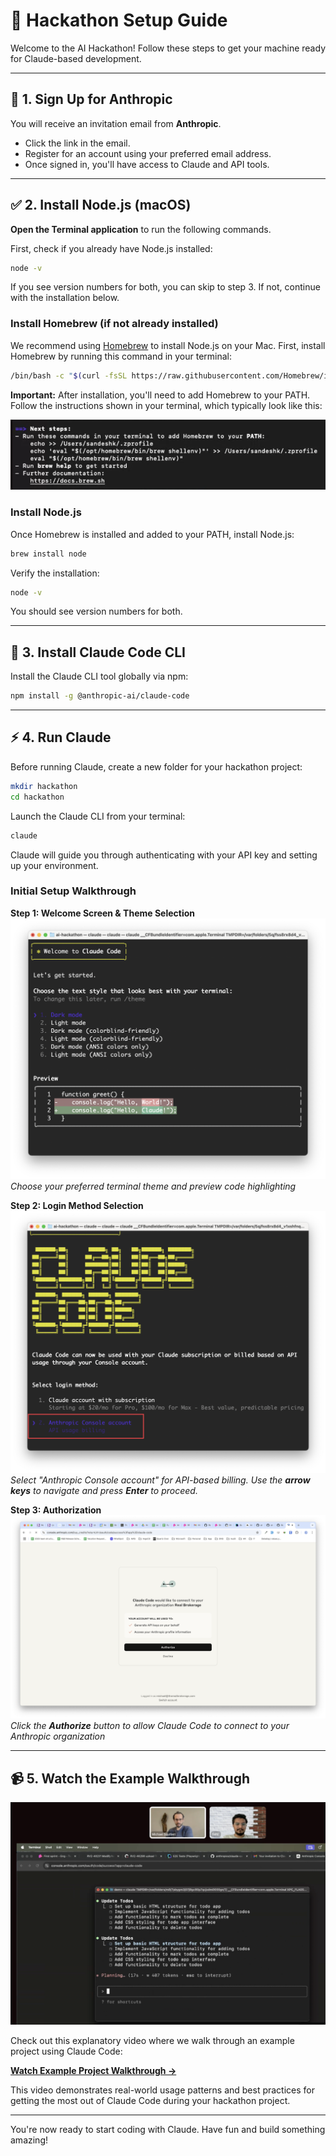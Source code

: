 # 🚀 Hackathon Setup Guide

Welcome to the AI Hackathon! Follow these steps to get your machine ready for Claude-based development.

---

## 📧 1. Sign Up for Anthropic

You will receive an invitation email from **Anthropic**.

- Click the link in the email.
- Register for an account using your preferred email address.
- Once signed in, you'll have access to Claude and API tools.

---

## ✅ 2. Install Node.js (macOS)

**Open the Terminal application** to run the following commands.

First, check if you already have Node.js installed:

```bash
node -v
```

If you see version numbers for both, you can skip to step 3. If not, continue with the installation below.

### Install Homebrew (if not already installed)

We recommend using [Homebrew](https://brew.sh/) to install Node.js on your Mac. First, install Homebrew by running this command in your terminal:

```bash
/bin/bash -c "$(curl -fsSL https://raw.githubusercontent.com/Homebrew/install/HEAD/install.sh)"
```

**Important:** After installation, you'll need to add Homebrew to your PATH. Follow the instructions shown in your terminal, which typically look like this:

![Homebrew PATH Setup](images/homebrew-1.png)

### Install Node.js

Once Homebrew is installed and added to your PATH, install Node.js:

```bash
brew install node
```

Verify the installation:

```bash
node -v
```

You should see version numbers for both.

---

## 🧠 3. Install Claude Code CLI

Install the Claude CLI tool globally via npm:

```bash
npm install -g @anthropic-ai/claude-code
```

---

## ⚡ 4. Run Claude

Before running Claude, create a new folder for your hackathon project:

```bash
mkdir hackathon
cd hackathon
```

Launch the Claude CLI from your terminal:

```bash
claude
```

Claude will guide you through authenticating with your API key and setting up your environment.

### Initial Setup Walkthrough

**Step 1: Welcome Screen & Theme Selection**
![Claude Code Welcome Screen](images/claude-1.png)
*Choose your preferred terminal theme and preview code highlighting*

**Step 2: Login Method Selection**
![Claude Code Login Selection](images/claude-2.png)
*Select "Anthropic Console account" for API-based billing. Use the **arrow keys** to navigate and press **Enter** to proceed.*

**Step 3: Authorization**
![Claude Code Authorization](images/claude-3.png)
*Click the **Authorize** button to allow Claude Code to connect to your Anthropic organization*

---

## 📹 5. Watch the Example Walkthrough

![Claude Code Example Walkthrough](images/explanation-video-1.png)

Check out this explanatory video where we walk through an example project using Claude Code:

[**Watch Example Project Walkthrough →**](https://ro.am/recordings/play/42f6e513-ee9c-463a-a413-3b2524d3cebd?pwd=qI3rUc3aJ.8ubnm2fV.1jT1Qc4ioqK)

This video demonstrates real-world usage patterns and best practices for getting the most out of Claude Code during your hackathon project.

---

You're now ready to start coding with Claude. Have fun and build something amazing!
